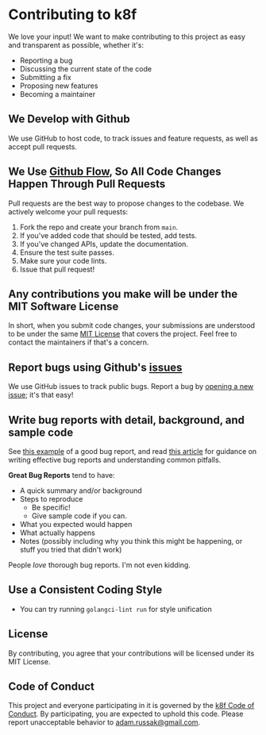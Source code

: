 # Contributing to k8f

We love your input! We want to make contributing to this project as easy and transparent as possible, whether it's:

- Reporting a bug
- Discussing the current state of the code
- Submitting a fix
- Proposing new features
- Becoming a maintainer

## We Develop with Github
We use GitHub to host code, to track issues and feature requests, as well as accept pull requests.

## We Use [Github Flow](https://guides.github.com/introduction/flow/index.html), So All Code Changes Happen Through Pull Requests
Pull requests are the best way to propose changes to the codebase. We actively welcome your pull requests:

1. Fork the repo and create your branch from `main`.
2. If you've added code that should be tested, add tests.
3. If you've changed APIs, update the documentation.
4. Ensure the test suite passes.
5. Make sure your code lints.
6. Issue that pull request!

## Any contributions you make will be under the MIT Software License
In short, when you submit code changes, your submissions are understood to be under the same [MIT License](LICENSE) that covers the project. Feel free to contact the maintainers if that's a concern.

## Report bugs using Github's [issues](https://github.com/AdamRussak/k8f/issues)
We use GitHub issues to track public bugs. Report a bug by [opening a new issue](https://github.com/AdamRussak/k8f/issues/new); it's that easy!

## Write bug reports with detail, background, and sample code
See [this example](http://stackoverflow.com/q/12488905/180626) of a good bug report, and read [this article](https://www.chiark.greenend.org.uk/~sgtatham/bugs.html) for guidance on writing effective bug reports and understanding common pitfalls.

**Great Bug Reports** tend to have:

- A quick summary and/or background
- Steps to reproduce
  - Be specific!
  - Give sample code if you can.
- What you expected would happen
- What actually happens
- Notes (possibly including why you think this might be happening, or stuff you tried that didn't work)

People *love* thorough bug reports. I'm not even kidding.

## Use a Consistent Coding Style
* You can try running `golangci-lint run` for style unification

## License
By contributing, you agree that your contributions will be licensed under its MIT License.

## Code of Conduct
This project and everyone participating in it is governed by the [k8f Code of Conduct](CODE_OF_CONDUCT.md). By participating, you are expected to uphold this code. Please report unacceptable behavior to [adam.russak@gmail.com](mailto:adam.russak@gmail.com).
